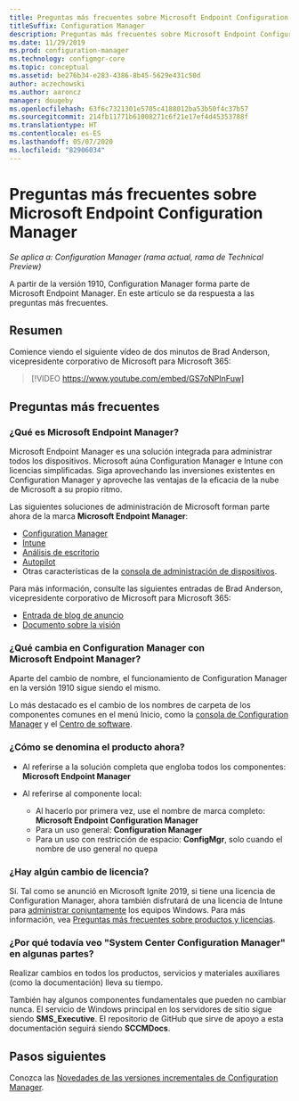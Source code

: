 ```yaml
---
title: Preguntas más frecuentes sobre Microsoft Endpoint Configuration Manager
titleSuffix: Configuration Manager
description: Preguntas más frecuentes sobre Microsoft Endpoint Configuration Manager
ms.date: 11/29/2019
ms.prod: configuration-manager
ms.technology: configmgr-core
ms.topic: conceptual
ms.assetid: be276b34-e283-4386-8b45-5629e431c50d
author: aczechowski
ms.author: aaroncz
manager: dougeby
ms.openlocfilehash: 63f6c7321301e5705c4188012ba53b50f4c37b57
ms.sourcegitcommit: 214fb11771b61008271c6f21e17ef4d45353788f
ms.translationtype: HT
ms.contentlocale: es-ES
ms.lasthandoff: 05/07/2020
ms.locfileid: "82906034"
---
```

# <a name="microsoft-endpoint-configuration-manager-faq"></a>Preguntas más frecuentes sobre Microsoft Endpoint Configuration Manager

*Se aplica a: Configuration Manager (rama actual, rama de Technical Preview)*

A partir de la versión 1910, Configuration Manager forma parte de Microsoft Endpoint Manager. En este artículo se da respuesta a las preguntas más frecuentes.

## <a name="summary"></a>Resumen

Comience viendo el siguiente vídeo de dos minutos de Brad Anderson, vicepresidente corporativo de Microsoft para Microsoft 365:

> [!VIDEO https://www.youtube.com/embed/GS7oNPInFuw]

## <a name="faqs"></a>Preguntas más frecuentes

### <a name="what-is-microsoft-endpoint-manager"></a>¿Qué es Microsoft Endpoint Manager?

Microsoft Endpoint Manager es una solución integrada para administrar todos los dispositivos. Microsoft aúna Configuration Manager e Intune con licencias simplificadas. Siga aprovechando las inversiones existentes en Configuration Manager y aproveche las ventajas de la eficacia de la nube de Microsoft a su propio ritmo.

Las siguientes soluciones de administración de Microsoft forman parte ahora de la marca **Microsoft Endpoint Manager**:

- [Configuration Manager](https://docs.microsoft.com/configmgr)
- [Intune](https://docs.microsoft.com/intune)
- [Análisis de escritorio](../../desktop-analytics/overview.md)
- [Autopilot](https://docs.microsoft.com/intune/enrollment/enrollment-autopilot)
- Otras características de la [consola de administración de dispositivos](https://techcommunity.microsoft.com/t5/enterprise-mobility-security/microsoft-intune-rolls-out-an-improved-streamlined-endpoint/ba-p/937760).

Para más información, consulte las siguientes entradas de Brad Anderson, vicepresidente corporativo de Microsoft para Microsoft 365:

- [Entrada de blog de anuncio](https://aka.ms/cmannounce)
- [Documento sobre la visión](https://aka.ms/MEMVisionPaper)

### <a name="what-things-change-in-configuration-manager-with-microsoft-endpoint-manager"></a>¿Qué cambia en Configuration Manager con Microsoft Endpoint Manager?

Aparte del cambio de nombre, el funcionamiento de Configuration Manager en la versión 1910 sigue siendo el mismo.

Lo más destacado es el cambio de los nombres de carpeta de los componentes comunes en el menú Inicio, como la [consola de Configuration Manager](../servers/manage/admin-console.md#bkmk_open) y el [Centro de software](software-center.md#bkmk_open).

### <a name="how-do-we-refer-to-the-product-now"></a>¿Cómo se denomina el producto ahora?

- Al referirse a la solución completa que engloba todos los componentes: **Microsoft Endpoint Manager**

- Al referirse al componente local:
  - Al hacerlo por primera vez, use el nombre de marca completo: **Microsoft Endpoint Configuration Manager**
  - Para un uso general: **Configuration Manager**
  - Para un uso con restricción de espacio: **ConfigMgr**, solo cuando el nombre de uso general no quepa

### <a name="are-there-any-licensing-changes"></a>¿Hay algún cambio de licencia?

Sí. Tal como se anunció en Microsoft Ignite 2019, si tiene una licencia de Configuration Manager, ahora también disfrutará de una licencia de Intune para [administrar conjuntamente](../../comanage/overview.md) los equipos Windows. Para más información, vea [Preguntas más frecuentes sobre productos y licencias](product-and-licensing-faq.md#bkmk_mem).

### <a name="why-do-i-still-see-system-center-configuration-manager-some-places"></a>¿Por qué todavía veo "System Center Configuration Manager" en algunas partes?

Realizar cambios en todos los productos, servicios y materiales auxiliares (como la documentación) lleva su tiempo.

También hay algunos componentes fundamentales que pueden no cambiar nunca. El servicio de Windows principal en los servidores de sitio sigue siendo **SMS_Executive**. El repositorio de GitHub que sirve de apoyo a esta documentación seguirá siendo **SCCMDocs**.

## <a name="next-steps"></a>Pasos siguientes

Conozca las [Novedades de las versiones incrementales de Configuration Manager](../plan-design/changes/whats-new-incremental-versions.md).
